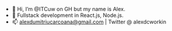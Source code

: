 - 👋 Hi, I’m @ITCuw on GH but my name is Alex.
- 🌱 Fullstack development in React.js, Node.js. 
- 📫 alexdumitriucarcoana@gmail.com | Twitter @ alexdcworkin


